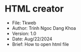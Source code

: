 # HTML creator
* File:     Tkweb
* Author:   Trinh Ngoc Dang Khoa
* Version:  1.0
* Date:     Aug/22/2024
* Brief:    How to open html file
